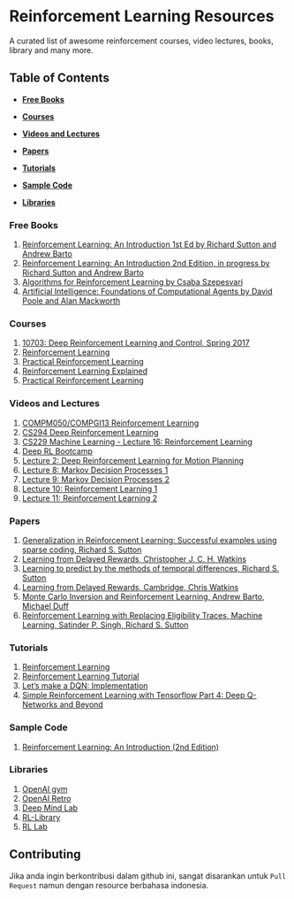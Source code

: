 # Reinforcement Learning Resources
A curated list of awesome reinforcement courses, video lectures, books, library and many more.

## Table of Contents
* **[Free Books](#free-books)**

* **[Courses](#courses)**

* **[Videos and Lectures](#videos-and-lectures)**

* **[Papers](#papers)**

* **[Tutorials](#tutorials)**

* **[Sample Code](#sample-code)**

* **[Libraries](#libraries)**

### Free Books
1.	[Reinforcement Learning: An Introduction 1st Ed by Richard Sutton and Andrew Barto](http://incompleteideas.net/book/ebook/the-book.html)
2.	[Reinforcement Learning: An Introduction 2nd Edition, in progress by Richard Sutton and Andrew Barto](http://incompleteideas.net/book/bookdraft2018mar11.pdf)
3.	[Algorithms for Reinforcement Learning by Csaba Szepesvari](http://www.ualberta.ca/~szepesva/papers/RLAlgsInMDPs.pdf)
4.	[Artificial Intelligence: Foundations of Computational Agents by David Poole and Alan Mackworth](http://artint.info/html/ArtInt_262.html)

### Courses
1.	[10703: Deep Reinforcement Learning and Control, Spring 2017](https://katefvision.github.io/)
2.	[Reinforcement Learning](https://classroom.udacity.com/courses/ud600)
3.	[Practical Reinforcement Learning](https://www.coursera.org/learn/practical-rl)
4.	[Reinforcement Learning Explained](https://www.edx.org/course/reinforcement-learning-explained)
5.	[Practical Reinforcement Learning](https://github.com/yandexdataschool/Practical_RL)

### Videos and Lectures
1.	[COMPM050/COMPGI13 Reinforcement Learning](http://www0.cs.ucl.ac.uk/staff/d.silver/web/Teaching.html)
2.	[CS294 Deep Reinforcement Learning](https://www.youtube.com/playlist?list=PLkFD6_40KJIznC9CDbVTjAF2oyt8_VAe3)
3.	[CS229 Machine Learning - Lecture 16: Reinforcement Learning](https://www.youtube.com/watch?v=RtxI449ZjSc&feature=relmfu)
4.	[Deep RL Bootcamp](https://sites.google.com/view/deep-rl-bootcamp/lectures)
5.	[Lecture 2: Deep Reinforcement Learning for Motion Planning](https://www.youtube.com/watch?v=QDzM8r3WgBw&list=PLrAXtmErZgOeiKm4sgNOknGvNjby9efdf)
6.	[Lecture 8: Markov Decision Processes 1](https://www.youtube.com/watch?v=i0o-ui1N35U)
7.	[Lecture 9: Markov Decision Processes 2](https://www.youtube.com/watch?v=Csiiv6WGzKM)
8.	[Lecture 10: Reinforcement Learning 1](https://www.youtube.com/watch?v=ifma8G7LegE)
9.	[Lecture 11: Reinforcement Learning 2](https://www.youtube.com/watch?v=Si1_YTw960c)

### Papers
1.	[Generalization in Reinforcement Learning: Successful examples using sparse coding, Richard S. Sutton](http://webdocs.cs.ualberta.ca/~sutton/papers/sutton-96.pdf) 
2.	[Learning from Delayed Rewards, Christopher J. C. H. Watkins](https://www.cs.rhul.ac.uk/home/chrisw/new_thesis.pdf)
3.	[Learning to predict by the methods of temporal differences, Richard S. Sutton](http://webdocs.cs.ualberta.ca/~sutton/papers/sutton-88-with-erratum.pdf)
4.	[Learning from Delayed Rewards, Cambridge, Chris Watkins](http://www.cs.rhul.ac.uk/home/chrisw/thesis.html)
5.	[Monte Carlo Inversion and Reinforcement Learning, Andrew Barto, Michael Duff](http://papers.nips.cc/paper/865-monte-carlo-matrix-inversion-and-reinforcement-learning.pdf)
6.	[Reinforcement Learning with Replacing Eligibility Traces, Machine Learning, Satinder P. Singh, Richard S. Sutton](http://www-all.cs.umass.edu/pubs/1995_96/singh_s_ML96.pdf)

### Tutorials
1.	[Reinforcement Learning](http://www.cse.unsw.edu.au/~cs9417ml/RL1/)
2.	[Reinforcement Learning Tutorial](http://wiki.ros.org/reinforcement_learning/Tutorials/Reinforcement%20Learning%20Tutorial)
3.	[Let’s make a DQN: Implementation](https://jaromiru.com/2016/10/03/lets-make-a-dqn-implementation/)
4.	[Simple Reinforcement Learning with Tensorflow Part 4: Deep Q-Networks and Beyond](https://medium.com/@awjuliani/simple-reinforcement-learning-with-tensorflow-part-4-deep-q-networks-and-beyond-8438a3e2b8df)

### Sample Code
1. [Reinforcement Learning: An Introduction (2nd Edition)](https://github.com/ShangtongZhang/reinforcement-learning-an-introduction)

### Libraries
1.	[OpenAI gym](https://gym.openai.com/)
2.	[OpenAI Retro](https://github.com/openai/retro)
3.	[Deep Mind Lab](https://github.com/deepmind/lab)
4.	[RL-Library](http://library.rl-community.org/wiki/Main_Page)
5.	[RL Lab](https://github.com/rll/rllab)

## Contributing
Jika anda ingin berkontribusi dalam github ini, sangat disarankan untuk `Pull Request` namun dengan resource berbahasa indonesia.
